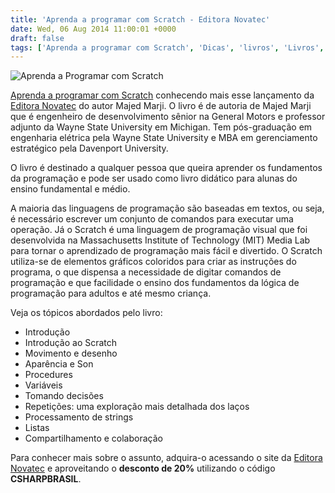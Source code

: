 ```yaml
---
title: 'Aprenda a programar com Scratch - Editora Novatec'
date: Wed, 06 Aug 2014 11:00:01 +0000
draft: false
tags: ['Aprenda a programar com Scratch', 'Dicas', 'livros', 'Livros', 'Majed Marji', 'Novatec Editora', 'Programação Visual', 'Resenhas']
---
```


![Aprenda a Programar com Scratch](https://raphaelcardoso.com.br/wp-content/uploads/2014/08/aprenda_a_programar_com_scratch.jpg)

[Aprenda a programar com Scratch](https://novatec.com.br/livros/aprenda-programar-com-scratch/) conhecendo mais esse lançamento da [Editora Novatec](http://www.novatec.com.br/) do autor Majed Marji. O livro é de autoria de Majed Marji que é engenheiro de desenvolvimento sênior na General Motors e professor adjunto da Wayne State University em Michigan. Tem pós-graduação em engenharia elétrica pela Wayne State University e MBA em gerenciamento estratégico pela Davenport University.

O livro é destinado a qualquer pessoa que queira aprender os fundamentos da programação e pode ser usado como livro didático para alunas do ensino fundamental e médio.

A maioria das linguagens de programação são baseadas em textos, ou seja, é necessário escrever um conjunto de comandos para executar uma operação. Já o Scratch é uma linguagem de programação visual que foi desenvolvida na Massachusetts Institute of Technology (MIT) Media Lab para tornar o aprendizado de programação mais fácil e divertido. O Scratch utiliza-se de elementos gráficos coloridos para criar as instruções do programa, o que dispensa a necessidade de digitar comandos de programação e que facilidade o ensino dos fundamentos da lógica de programação para adultos e até mesmo criança.

Veja os tópicos abordados pelo livro:

*   Introdução
*   Introdução ao Scratch
*   Movimento e desenho
*   Aparência e Son
*   Procedures
*   Variáveis
*   Tomando decisões
*   Repetições: uma exploração mais detalhada dos laços
*   Processamento de strings
*   Listas
*   Compartilhamento e colaboração

Para conhecer mais sobre o assunto, adquira-o acessando o site da [Editora Novatec](https://novatec.com.br/livros/aprenda-programar-com-scratch/) e aproveitando o **desconto de 20%** utilizando o código **CSHARPBRASIL**.